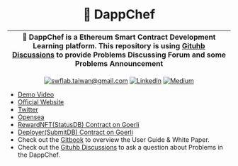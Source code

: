 <p align="center">
    <h1 align="center">
        🍩 DappChef
    </h1>
</p>

| 🍩 DappChef is a Ethereum Smart Contract Development Learning platform. This repository is using [Gituhb Discussions](https://github.com/SWF-Lab/DappChef/discussions) to provide Problems Discussing Forum and some Problems Announcement  |
| -------------------------------------------------------------------------------------------------------------------------------------------------------------------------------------------------------------------------------------- |

<p align="center">
	<a href="mailto:swflab.taiwan@gmail.com?subject=Github%20Visitor&body=Hi%20Ohidur,..."><img src="http://img.shields.io/badge/swflab.taiwan@gmail.com-_?label=Send%20Mail&style=social&logo=gmail" alt="swflab.taiwan@gmail.com"></a>
	<a href="https://www.linkedin.com/company/DappChef/"><img src="https://img.shields.io/badge/-@DappChef-_?label=LinkedIn&style=social&logo=linkedin" alt="LinkedIn"></a>
	<a href="https://medium.com/swf-lab"><img src="http://img.shields.io/badge/-@swfLAB-_?label=Medium&style=social&logo=medium" alt="Medium"></a>
</p>

- [Demo Video](https://www.youtube.com/watch?v=b0bn2K0n97A)
- [Official Website](https://dappchef.com)
- [Twitter](https://twitter.com/DappChef)
- [Opensea](https://testnets.opensea.io/collection/dappchef-badges)
- [RewardNFT(StatusDB) Contract on Goerli](https://goerli.etherscan.io/address/0x7C26979dB762Ef90Cea0cB2931Fc22c1fe875b1F)
- [Deployer(SubmitDB) Contract on Goerli](https://goerli.etherscan.io/address/0x70D71426fC44759f11a5Ffd5472459259267Ed83)
- Check out the [Gitbook](https://chihaolu.gitbook.io/dappchef/) to overview the User Guide & White Paper.
- Check out the [Gituhb Discussions](https://github.com/SWF-Lab/DappChef/discussions) to ask a question about Problems in the DappChef.
